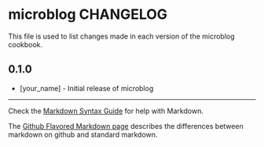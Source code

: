 # microblog CHANGELOG

This file is used to list changes made in each version of the microblog cookbook.

## 0.1.0
- [your_name] - Initial release of microblog

- - -
Check the [Markdown Syntax Guide](http://daringfireball.net/projects/markdown/syntax) for help with Markdown.

The [Github Flavored Markdown page](http://github.github.com/github-flavored-markdown/) describes the differences between markdown on github and standard markdown.
